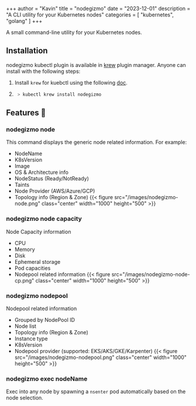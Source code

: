 +++
author = "Kavin"
title = "nodegizmo"
date = "2023-12-01"
description = "A CLI utility for your Kubernetes nodes"
categories = [
    "kubernetes",
    "golang"
]
+++

A small command-line utility for your Kubernetes nodes.

## Installation
nodegizmo kubectl plugin is available in [krew](https://krew.sigs.k8s.io/) plugin manager. Anyone can install with the following steps:
1. Install `krew` for kuebctl using the following [doc](https://krew.sigs.k8s.io/docs/user-guide/setup/install/).
2. ```bash
    > kubectl krew install nodegizmo
    ```

## Features 🚀
### nodegizmo node
This command displays the generic node related information. For example:
  - NodeName
  - K8sVersion
  - Image
  - OS & Architecture info
  - NodeStatus (Ready/NotReady)
  - Taints
  - Node Provider (AWS/Azure/GCP)
  - Topology info (Region & Zone)
{{< figure src="/images/nodegizmo-node.png"  class="center" width="1000" height="500" >}}

### nodegizmo node capacity
Node Capacity information
  - CPU
  - Memory
  - Disk
  - Ephemeral storage
  - Pod capacities
- Nodepool related information
{{< figure src="/images/nodegizmo-node-cp.png"  class="center" width="1000" height="500" >}}

### nodegizmo nodepool
Nodepool related information
  - Grouped by NodePool ID
  - Node list
  - Topology info (Region & Zone)
  - Instance type
  - K8sVersion
  - Nodepool provider (supported: EKS/AKS/GKE/Karpenter)
{{< figure src="/images/nodegizmo-nodepool.png"  class="center" width="1000" height="500" >}}

### nodegizmo exec nodeName
Exec into any node by spawning a `nsenter` pod automatically based on the node selection.